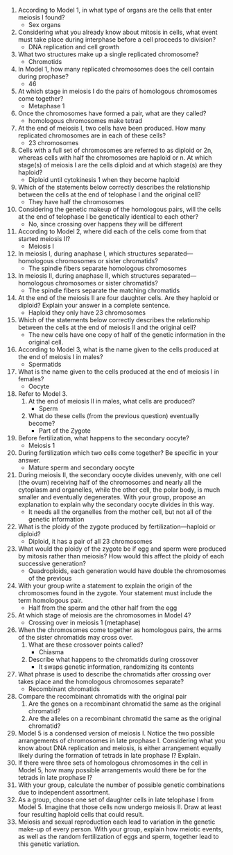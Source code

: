 1. According to Model 1, in what type of organs are the cells that enter meiosis I found?
	- Sex organs
2. Considering what you already know about mitosis in cells, what event must take place during interphase before a cell proceeds to division?
	- DNA replication and cell growth
3. What two structures make up a single replicated chromosome?
	- Chromotids
4. In Model 1, how many replicated chromosomes does the cell contain during prophase?
	- 46
5. At which stage in meiosis I do the pairs of homologous chromosomes come together?
	- Metaphase 1
6. Once the chromosomes have formed a pair, what are they called?
	- homologous chromosomes make tetrad
7. At the end of meiosis I, two cells have been produced. How many replicated chromosomes are in each of these cells?
	- 23 chromosomes
8. Cells with a full set of chromosomes are referred to as diploid or 2n, whereas cells with half the chromosomes are haploid or n. At which stage(s) of meiosis I are the cells diploid and at which stage(s) are they haploid?
	- Diploid until cytokinesis 1 when they become haploid
9. Which of the statements below correctly describes the relationship between the cells at the end of telophase I and the original cell?
	- They have half the chromosomes
10. Considering the genetic makeup of the homologous pairs, will the cells at the end of telophase I be genetically identical to each other?
	- No, since crossing over happens they will be different
11. According to Model 2, where did each of the cells come from that started meiosis II?
	- Meiosis I
12. In meiosis I, during anaphase I, which structures separated—homologous chromosomes or sister chromatids?
	- The spindle fibers separate homologous chromosomes
13. In meiosis II, during anaphase II, which structures separated—homologous chromosomes or sister chromatids?
	- The spindle fibers separate the matching chromatids
14. At the end of the meiosis II are four daughter cells. Are they haploid or diploid? Explain your answer in a complete sentence.
	- Haploid they only have 23 chromosomes
15. Which of the statements below correctly describes the relationship between the cells at the end of meiosis II and the original cell?
	- The new cells have one copy of half of the genetic information in the original cell.
16. According to Model 3, what is the name given to the cells produced at the end of meiosis I in males?
	- Spermatids
17. What is the name given to the cells produced at the end of meiosis I in females?
	- Oocyte
18. Refer to Model 3.
	1. At the end of meiosis II in males, what cells are produced?
		- Sperm
	2. What do these cells (from the previous question) eventually become?
		- Part of the Zygote
19. Before fertilization, what happens to the secondary oocyte?
	- Meiosis 1
20. During fertilization which two cells come together? Be specific in your answer.
	- Mature sperm and secondary oocyte
21. During meiosis II, the secondary oocyte divides unevenly, with one cell (the ovum) receiving half of the chromosomes and nearly all the cytoplasm and organelles, while the other cell, the polar body, is much smaller and eventually degenerates. With your group, propose an explanation to explain why the secondary oocyte divides in this way.
	- It needs all the organelles from the mother cell, but not all of the genetic information
22. What is the ploidy of the zygote produced by fertilization—haploid or diploid?
	- Diploid, it has a pair of all 23 chromosomes
23. What would the ploidy of the zygote be if egg and sperm were produced by mitosis rather than meiosis? How would this affect the ploidy of each successive generation?
	- Quadroploids, each generation would have double the chromosomes of the previous
24. With your group write a statement to explain the origin of the chromosomes found in the zygote. Your statement must include the term homologous pair.
	- Half from the sperm and the other half from the egg
25. At which stage of meiosis are the chromosomes in Model 4?
	- Crossing over in meiosis 1 (metaphase)
26. When the chromosomes come together as homologous pairs, the arms of the sister chromatids may cross over.
	1. What are these crossover points called?
		- Chiasma
	2. Describe what happens to the chromatids during crossover
		- It swaps genetic information, randomizing its contents
27. What phrase is used to describe the chromatids after crossing over takes place and the homologous chromosomes separate?
	- Recombinant chromatids
28. Compare the recombinant chromatids with the original pair
	1. Are the genes on a recombinant chromatid the same as the original chromatid?
	2. Are the alleles on a recombinant chromatid the same as the original chromatid?
29. Model 5 is a condensed version of meiosis I. Notice the two possible arrangements of chromosomes in late prophase I. Considering what you know about DNA replication and meiosis, is either arrangement equally likely during the formation of tetrads in late prophase I? Explain.
30. If there were three sets of homologous chromosomes in the cell in Model 5, how many possible arrangements would there be for the tetrads in late prophase I?
31. With your group, calculate the number of possible genetic combinations due to independent assortment.
32. As a group, choose one set of daughter cells in late telophase I from Model 5. Imagine that those cells now undergo meiosis II. Draw at least four resulting haploid cells that could result.
33. Meiosis and sexual reproduction each lead to variation in the genetic make-up of every person. With your group, explain how meiotic events, as well as the random fertilization of eggs and sperm, together lead to this genetic variation.